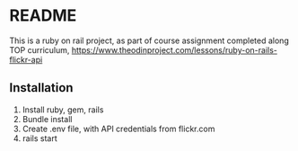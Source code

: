 # README

This is a ruby on rail project, as part of course assignment completed along TOP curriculum, https://www.theodinproject.com/lessons/ruby-on-rails-flickr-api


## Installation
1. Install ruby, gem, rails
1. Bundle install
1. Create .env file, with API credentials from flickr.com
1. rails start